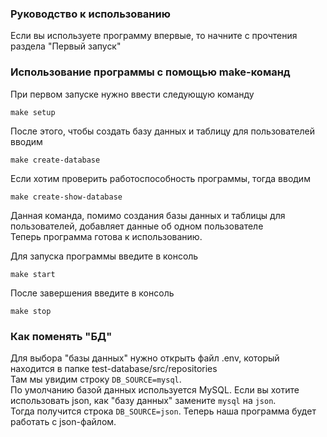 ###  Руководство к использованию

Если вы используете программу впервые, то начните с прочтения раздела "Первый запуск"  


### Использование программы с помощью make-команд

При первом запуске нужно ввести следующую команду
```
make setup
```

После этого, чтобы создать базу данных и таблицу для пользователей вводим
```
make create-database
```

Если хотим проверить работоспособность программы, тогда вводим
```
make create-show-database
```
Данная команда, помимо создания базы данных и таблицы для пользователей, добавляет данные об одном пользователе  
Теперь программа готова к использованию.  

Для запуска программы введите в консоль
```
make start
```
После завершения введите в консоль
```
make stop
```

### Как поменять "БД"

Для выбора "базы данных" нужно открыть файл .env, который находится в папке test-database/src/repositories  
Там мы увидим строку ```DB_SOURCE=mysql```.  
По умолчанию базой данных используется MySQL. Если вы хотите использовать json, как "базу данных" замените ``mysql`` на ``json``.  
Тогда получится строка ```DB_SOURCE=json```. Теперь наша программа будет работать с json-файлом.